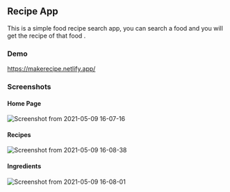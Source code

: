 ## Recipe App

This is a simple food recipe search app, you can search a food and you will get the recipe of that food .


### Demo  

https://makerecipe.netlify.app/

### Screenshots

#### Home Page

![Screenshot from 2021-05-09 16-07-16](https://user-images.githubusercontent.com/65807044/117571443-38675a80-b0ec-11eb-97f2-356efadb0ba5.png)

#### Recipes

![Screenshot from 2021-05-09 16-08-38](https://user-images.githubusercontent.com/65807044/117571494-6a78bc80-b0ec-11eb-83c5-28d51be8bbff.png)

#### Ingredients

![Screenshot from 2021-05-09 16-08-01](https://user-images.githubusercontent.com/65807044/117571487-68aef900-b0ec-11eb-8377-c9e08e82a594.png)
